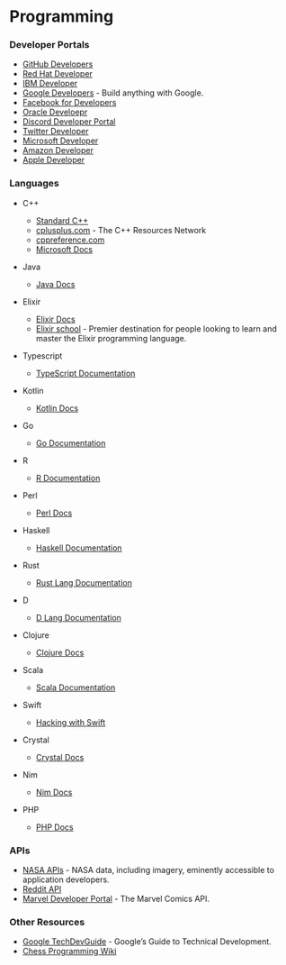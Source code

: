 # Programming

### Developer Portals
  - [GitHub Developers](https://developer.github.com/)
  - [Red Hat Developer](https://developers.redhat.com/)
  - [IBM Developer](https://developer.ibm.com/)
  - [Google Developers](https://developers.google.com/) - Build anything with Google.
  - [Facebook for Developers](https://developers.facebook.com/)
  - [Oracle Develoepr](https://developer.oracle.com/)
  - [Discord Developer Portal]()
  - [Twitter Developer](https://developer.twitter.com/)
  - [Microsoft Developer](https://developer.microsoft.com/en-us/)
  - [Amazon Developer](https://developer.amazon.com/)
  - [Apple Developer](https://developer.apple.com/)

### Languages
- C++
  - [Standard C++](https://isocpp.org/)
  - [cplusplus.com](http://www.cplusplus.com/) - The C++ Resources Network
  - [cppreference.com](https://en.cppreference.com/w/)
  - [Microsoft Docs](https://docs.microsoft.com/en-us/)

- Java
  - [Java Docs](https://www.oracle.com/technetwork/java/)

- Elixir
  - [Elixir Docs](https://elixir-lang.org/)
  - [Elixir school](https://elixirschool.com/en/) -  Premier destination for people looking to learn and master the Elixir programming language.

- Typescript
  - [TypeScript Documentation](https://www.typescriptlang.org/docs/home.html)

- Kotlin
  - [Kotlin Docs](https://kotlinlang.org/docs/reference/)

- Go
  - [Go Documentation](https://golang.org/doc/)

- R
  - [R Documentation](https://www.r-project.org/)

- Perl
  - [Perl Docs](https://learn.perl.org/)

- Haskell
  - [Haskell Documentation](https://www.haskell.org/documentation/)

- Rust
  - [Rust Lang Documentation](https://www.rust-lang.org/learn/get-started)

- D
  - [D Lang Documentation](https://dlang.org/)

- Clojure
  - [Clojure Docs](https://clojure.org/)

- Scala
  - [Scala Documentation](https://docs.scala-lang.org/)
  
- Swift
  - [Hacking with Swift](https://www.hackingwithswift.com/)

- Crystal
  - [Crystal Docs](https://crystal-lang.org/)

- Nim
  - [Nim Docs](https://nim-lang.org/)

- PHP
  - [PHP Docs](https://www.php.net/)

### APIs
  - [NASA APIs](https://api.nasa.gov/) - NASA data, including imagery, eminently accessible to application developers.
  - [Reddit API](https://www.reddit.com/dev/api)
  - [Marvel Developer Portal](https://developer.marvel.com/) - The Marvel Comics API.
 
### Other Resources
- [Google TechDevGuide](https://techdevguide.withgoogle.com/) - Google’s Guide to Technical Development.
- [Chess Programming Wiki](https://www.chessprogramming.org/Main_Page)
